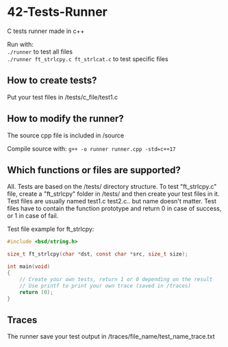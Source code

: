 # 42-Tests-Runner
C tests runner made in c++

Run with:\
``./runner`` to test all files\
``./runner ft_strlcpy.c ft_strlcat.c`` to test specific files


## How to create tests?
Put your test files in /tests/c_file/test1.c

## How to modify the runner?
The source cpp file is included in /source

Compile source with:
``g++ -o runner runner.cpp -std=c++17``

## Which functions or files are supported?
All. Tests are based on the /tests/ directory structure. To test "ft_strlcpy.c" file, create a "ft_strlcpy" folder in /tests/ and then create your test files in it. Test files are usually named test1.c test2.c.. but name doesn't matter. Test files have to contain the function prototype and return 0 in case of success, or 1 in case of fail.

Test file example for ft_strlcpy:
```c
#include <bsd/string.h>

size_t ft_strlcpy(char *dst, const char *src, size_t size);

int main(void)
{
	// Create your own tests, return 1 or 0 depending on the result
	// Use printf to print your own trace (saved in /traces)
	return (0);
}
```

## Traces
The runner save your test output in /traces/file_name/test_name_trace.txt